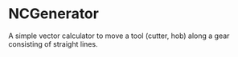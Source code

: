 # NCGenerator
A simple vector calculator to move a tool (cutter, hob) along a gear consisting of straight lines.
